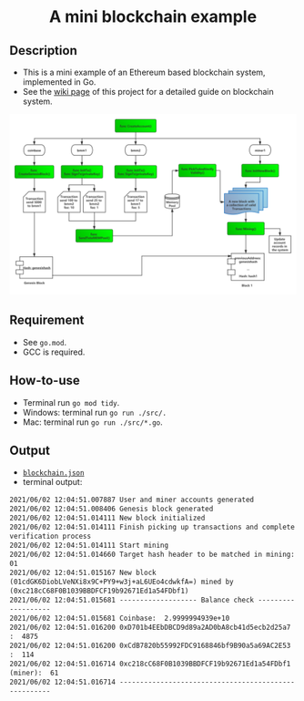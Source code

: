 <h1 align="center">
 A mini blockchain example
</h1>

## Description

- This is a mini example of an Ethereum based blockchain system, implemented in Go.
- See the [wiki page](https://github.com/hsjharvey/BlockChain-in-Go/wiki/A-not-so-technical-explanation-of-BlockChain/) of this project for a detailed guide on blockchain system.
<p align="center">
    <img src="https://github.com/hsjharvey/Notes-and-Presentations/blob/master/Presentations/2021_blockchain_illustration.png">
</p>


## Requirement

- See ```go.mod```.
- GCC is required.


## How-to-use

- Terminal run ```go mod tidy```.
- Windows: terminal run ```go run ./src/.```
- Mac: terminal run ```go run ./src/*.go```.

## Output

- [```blockchain.json```](./blockchain.json)
- terminal output:

```
2021/06/02 12:04:51.007887 User and miner accounts generated
2021/06/02 12:04:51.008406 Genesis block generated
2021/06/02 12:04:51.014111 New block initialized
2021/06/02 12:04:51.014111 Finish picking up transactions and complete verification process
2021/06/02 12:04:51.014111 Start mining
2021/06/02 12:04:51.014660 Target hash header to be matched in mining: 01
2021/06/02 12:04:51.015167 New block (01cdGK6DiobLVeNXi8x9C+PY9+w3j+aL6UEo4cdwkfA=) mined by (0xc218cC68F0B1039BBDFCF19b92671Ed1a54FDbf1)
2021/06/02 12:04:51.015681 ------------------- Balance check -------------------
2021/06/02 12:04:51.015681 Coinbase:  2.9999994939e+10
2021/06/02 12:04:51.016200 0xD701b4EEbDBCD9d89a2AD0bA8cb41d5ecb2d25a7 :  4875
2021/06/02 12:04:51.016200 0xCdB7820b55992FDC9168846bf9B90a5a69AC2E53 :  114
2021/06/02 12:04:51.016714 0xc218cC68F0B1039BBDFCF19b92671Ed1a54FDbf1  (miner):  61
2021/06/02 12:04:51.016714 -----------------------------------------------------
```
